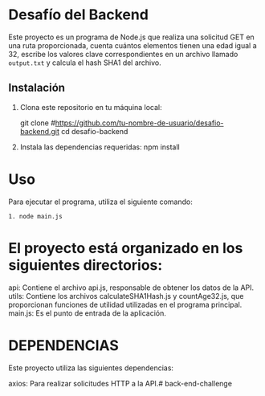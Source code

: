 # Desafío del Backend

Este proyecto es un programa de Node.js que realiza una solicitud GET en una ruta proporcionada, cuenta cuántos elementos tienen una edad igual a 32, escribe los valores clave correspondientes en un archivo llamado `output.txt` y calcula el hash SHA1 del archivo.

## Instalación

1. Clona este repositorio en tu máquina local:

   git clone #https://github.com/tu-nombre-de-usuario/desafio-backend.git
   cd desafio-backend

2. Instala las dependencias requeridas:
    npm install

# Uso
Para ejecutar el programa, utiliza el siguiente comando:
    
    1. node main.js


# El proyecto está organizado en los siguientes directorios:

api: Contiene el archivo api.js, responsable de obtener los datos de la API.
utils: Contiene los archivos calculateSHA1Hash.js y countAge32.js, que proporcionan funciones de utilidad utilizadas en el programa principal.
main.js: Es el punto de entrada de la aplicación.

# DEPENDENCIAS
Este proyecto utiliza las siguientes dependencias:

axios: Para realizar solicitudes HTTP a la API.# back-end-challenge
